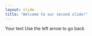 ```yaml
---
layout: slide
title: "Welcome to our second slide!"
---
```

Your text 
Use the left arrow to go back